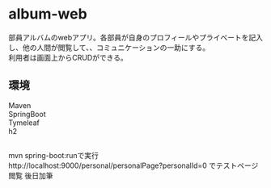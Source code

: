 # album-web

部員アルバムのwebアプリ。各部員が自身のプロフィールやプライベートを記入し、他の人間が閲覧して、、コミュニケーションの一助にする。  
利用者は画面上からCRUDができる。

## 環境
Maven  
SpringBoot  
Tymeleaf  
h2  

## 

mvn spring-boot:runで実行  
http://localhost:9000/personal/personalPage?personalId=0 でテストページ閲覧
後日加筆
